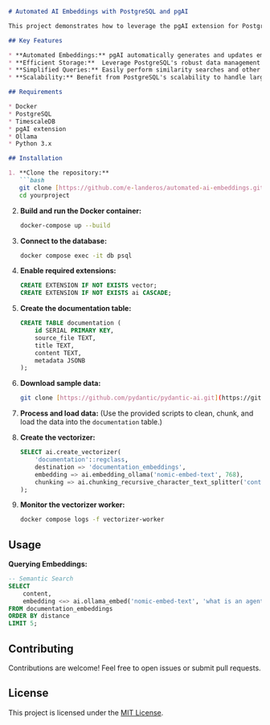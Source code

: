 ````markdown
# Automated AI Embeddings with PostgreSQL and pgAI

This project demonstrates how to leverage the pgAI extension for PostgreSQL to efficiently manage and query AI embeddings within your database. By automating the embedding process, we simplify the integration of AI capabilities into your applications. This example uses Ollama to generate embeddings and store them in PostgreSQL.

## Key Features

* **Automated Embeddings:** pgAI automatically generates and updates embeddings for new or modified data.
* **Efficient Storage:**  Leverage PostgreSQL's robust data management capabilities for your embeddings.
* **Simplified Queries:** Easily perform similarity searches and other vector-based queries directly within PostgreSQL.
* **Scalability:** Benefit from PostgreSQL's scalability to handle large datasets and complex AI applications.

## Requirements

* Docker
* PostgreSQL
* TimescaleDB
* pgAI extension
* Ollama
* Python 3.x

## Installation

1. **Clone the repository:**
   ```bash
   git clone [https://github.com/e-landeros/automated-ai-embeddings.git](https://github.com/e-landeros/automated-ai-embeddings.git)
   cd yourproject
````

2.  **Build and run the Docker container:**

    ```bash
    docker-compose up --build
    ```

3.  **Connect to the database:**

    ```bash
    docker compose exec -it db psql
    ```

4.  **Enable required extensions:**

    ```sql
    CREATE EXTENSION IF NOT EXISTS vector;
    CREATE EXTENSION IF NOT EXISTS ai CASCADE;
    ```

5.  **Create the documentation table:**

    ```sql
    CREATE TABLE documentation (
        id SERIAL PRIMARY KEY,
        source_file TEXT,
        title TEXT,
        content TEXT,
        metadata JSONB
    );
    ```

6.  **Download sample data:**

    ```bash
    git clone [https://github.com/pydantic/pydantic-ai.git](https://github.com/pydantic/pydantic-ai.git) data
    ```

7.  **Process and load data:** (Use the provided scripts to clean, chunk, and load the data into the `documentation` table.)

8.  **Create the vectorizer:**

    ```sql
    SELECT ai.create_vectorizer(
        'documentation'::regclass,
        destination => 'documentation_embeddings',
        embedding => ai.embedding_ollama('nomic-embed-text', 768),
        chunking => ai.chunking_recursive_character_text_splitter('content')
    );
    ```

9.  **Monitor the vectorizer worker:**

    ```bash
    docker compose logs -f vectorizer-worker
    ```

## Usage

**Querying Embeddings:**

```sql
-- Semantic Search
SELECT
    content,
    embedding <=> ai.ollama_embed('nomic-embed-text', 'what is an agent?', host => 'http://ollama:11434') as distance
FROM documentation_embeddings
ORDER BY distance
LIMIT 5;
```

## Contributing

Contributions are welcome\! Feel free to open issues or submit pull requests.

## License

This project is licensed under the [MIT License](https://www.google.com/url?sa=E&source=gmail&q=LICENSE).

